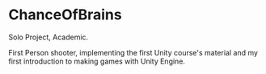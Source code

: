 # ChanceOfBrains
Solo Project, Academic.

First Person shooter, implementing the first Unity course's material and my first introduction to making games with Unity Engine.
